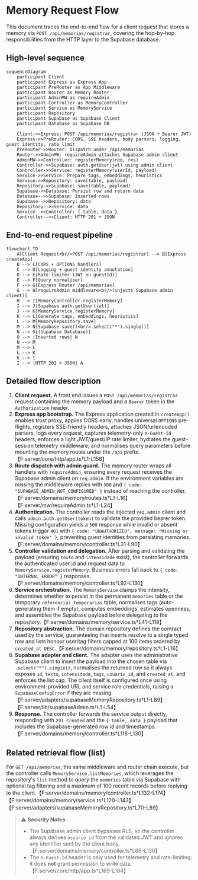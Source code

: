 # Memory Request Flow

This document traces the end-to-end flow for a client request that stores a memory via `POST /api/memorias/registrar`, covering the hop-by-hop responsibilities from the HTTP layer to the Supabase database.

## High-level sequence

```mermaid
sequenceDiagram
    participant Client
    participant Express as Express App
    participant PreRouter as App Middleware
    participant Router as Memory Router
    participant AdminMW as requireAdmin
    participant Controller as MemoryController
    participant Service as MemoryService
    participant Repository
    participant Supabase as Supabase Client
    participant Database as Supabase DB

    Client->>Express: POST /api/memorias/registrar (JSON + Bearer JWT)
    Express->>PreRouter: CORS, SSE headers, body parsers, logging, guest identity, rate limit
    PreRouter->>Router: Dispatch under /api/memorias
    Router->>AdminMW: requireAdmin attaches Supabase admin client
    AdminMW->>Controller: registerMemory(req, res)
    Controller->>Supabase: auth.getUser(jwt) using admin client
    Controller->>Service: registerMemory(userId, payload)
    Service->>Service: Prepare tags, embeddings, heuristics
    Service->>Repository: save(table, payload)
    Repository->>Supabase: save(table, payload)
    Supabase->>Database: Persist row and return data
    Database-->>Supabase: Inserted rows
    Supabase-->>Repository: data
    Repository-->>Service: data
    Service-->>Controller: { table, data }
    Controller-->>Client: HTTP 201 + JSON
```

## End-to-end request pipeline

```mermaid
flowchart TD
    A[Client Request<br/>POST /api/memorias/registrar] --> B[Express createApp]
    B --> C[CORS + OPTIONS handlers]
    C --> D[Logging + guest identity annotation]
    D --> E[Rate limiter (JWT ou guestId)]
    E --> F[Query normaliser]
    F --> G[Express Router /api/memorias]
    G --> H[requireAdmin middleware<br/>(injects Supabase admin client)]
    H --> I[MemoryController.registerMemory]
    I --> J[Supabase auth.getUser(jwt)]
    J --> K[MemoryService.registerMemory]
    K --> L[Generate tags, embeddings, heuristics]
    L --> M[MemoryRepository.save]
    M --> N[Supabase save()<br/>.select("*").single()]
    N --> O[(Supabase Database)]
    O --> |Inserted rows| N
    N --> M
    M --> L
    L --> K
    K --> I
    I --> |HTTP 201 + JSON| A
```

## Detailed flow description

1. **Client request.** A front end issues a `POST /api/memorias/registrar` request containing the memory payload and a `Bearer` token in the `Authorization` header.
2. **Express app bootstrap.** The Express application created in `createApp()` enables trust proxy, applies CORS early, handles universal `OPTIONS` pre-flights, registers SSE-friendly headers, attaches JSON/urlencoded parsers, logs every request, captures telemetry-only `X-Guest-Id` headers, enforces a light JWT/guest/IP rate limiter, hydrates the guest-session telemetry middleware, and normalises query parameters before mounting the memory routes under the `/api` prefix.【F:server/core/http/app.ts†L1-L156】
3. **Route dispatch with admin guard.** The memory router wraps all handlers with `requireAdmin`, ensuring every request receives the Supabase admin client on `req.admin`. If the environment variables are missing the middleware replies with `500` and `{ code: "SUPABASE_ADMIN_NOT_CONFIGURED" }` instead of reaching the controller.【F:server/domains/memory/routes.ts†L1-L16】【F:server/mw/requireAdmin.ts†L1-L24】
4. **Authentication.** The controller reads the injected `req.admin` client and calls `admin.auth.getUser(token)` to validate the provided bearer token. Missing configuration yields a `500` response while invalid or absent tokens trigger `401` with `{ code: "UNAUTHORIZED", message: "Missing or invalid token" }`, preventing guest identities from persisting memories.【F:server/domains/memory/controller.ts†L31-L90】
5. **Controller validation and delegation.** After parsing and validating the payload (ensuring `texto` and `intensidade` exist), the controller forwards the authenticated user id and request data to `MemoryService.registerMemory`. Business errors fall back to `{ code: "INTERNAL_ERROR" }` responses.【F:server/domains/memory/controller.ts†L92-L130】
6. **Service orchestration.** The `MemoryService` clamps the intensity, determines whether to persist in the permanent `memories` table or the temporary `referencias_temporarias` table, normalises tags (auto-generating them if empty), computes embeddings, estimates openness, and assembles the Supabase payload before delegating to the repository.【F:server/domains/memory/service.ts†L41-L118】
7. **Repository abstraction.** The domain repository defines the contract used by the service, guaranteeing that inserts resolve to a single typed row and lists honour user/tag filters capped at 100 items ordered by `created_at DESC`.【F:server/domains/memory/repository.ts†L1-L16】
8. **Supabase adapter and client.** The adapter uses the administrative Supabase client to insert the payload into the chosen table via `.select("*").single()`, normalises the returned row so it always exposes `id`, `texto`, `intensidade`, `tags`, `usuario_id`, and `created_at`, and enforces the list cap. The client itself is configured once using environment-provided URL and service role credentials, raising a `SupabaseConfigError` if they are missing.【F:server/adapters/supabaseMemoryRepository.ts†L1-L89】【F:server/lib/supabaseAdmin.ts†L1-L54】
9. **Response.** The controller forwards the service output directly, responding with `201 Created` and the `{ table, data }` payload that includes the Supabase-generated row id and timestamps.【F:server/domains/memory/controller.ts†L118-L130】



## Related retrieval flow (list)

For `GET /api/memorias`, the same middleware and router chain execute, but the controller calls `MemoryService.listMemories`, which leverages the repository's `list` method to query the `memories` table via Supabase with optional tag filtering and a maximum of 100 recent records before replying to the client.【F:server/domains/memory/controller.ts†L132-L174】【F:server/domains/memory/service.ts†L120-L143】【F:server/adapters/supabaseMemoryRepository.ts†L70-L89】

> ⚠️ **Security Notes**
>
> - The Supabase admin client bypasses RLS, so the controller always derives `usuario_id` from the validated JWT and ignores any identifier sent by the client body.【F:server/domains/memory/controller.ts†L66-L130】
> - The `X-Guest-Id` header is only used for telemetry and rate-limiting; it does **not** grant permission to write data.【F:server/core/http/app.ts†L169-L184】
